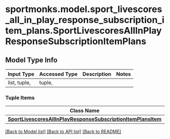# sportmonks.model.sport_livescores_all_in_play_response_subscription_item_plans.SportLivescoresAllInPlayResponseSubscriptionItemPlans

## Model Type Info
Input Type | Accessed Type | Description | Notes
------------ | ------------- | ------------- | -------------
list, tuple,  | tuple,  |  | 

### Tuple Items
Class Name | Input Type | Accessed Type | Description | Notes
------------- | ------------- | ------------- | ------------- | -------------
[**SportLivescoresAllInPlayResponseSubscriptionItemPlansItem**](SportLivescoresAllInPlayResponseSubscriptionItemPlansItem.md) | [**SportLivescoresAllInPlayResponseSubscriptionItemPlansItem**](SportLivescoresAllInPlayResponseSubscriptionItemPlansItem.md) | [**SportLivescoresAllInPlayResponseSubscriptionItemPlansItem**](SportLivescoresAllInPlayResponseSubscriptionItemPlansItem.md) |  | 

[[Back to Model list]](../../README.md#documentation-for-models) [[Back to API list]](../../README.md#documentation-for-api-endpoints) [[Back to README]](../../README.md)

